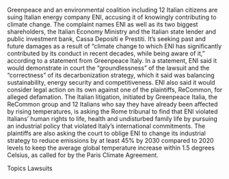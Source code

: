 Greenpeace and an environmental coalition including 12 Italian citizens are suing Italian energy company ENI, accusing it of knowingly contributing to climate change.
The complaint names ENI as well as its two biggest shareholders, the Italian Economy Ministry and the Italian state lender and public investment bank, Cassa Depositi e Prestiti. It’s seeking past and future damages as a result of “climate change to which ENI has significantly contributed by its conduct in recent decades, while being aware of it,” according to a statement from Greenpeace Italy.
In a statement, ENI said it would demonstrate in court the “groundlessness” of the lawsuit and the “correctness” of its decarbonization strategy, which it said was balancing sustainability, energy security and competitiveness.
ENI also said it would consider legal action on its own against one of the plaintiffs, ReCommon, for alleged defamation.
The Italian litigation, initiated by Greenpeace Italia, the ReCommon group and 12 Italians who say they have already been affected by rising temperatures, is asking the Rome tribunal to find that ENI violated Italians’ human rights to life, health and undisturbed family life by pursuing an industrial policy that violated Italy’s international commitments.
The plaintiffs are also asking the court to oblige ENI to change its industrial strategy to reduce emissions by at least 45% by 2030 compared to 2020 levels to keep the average global temperature increase within 1.5 degrees Celsius, as called for by the Paris Climate Agreement.

Topics
Lawsuits
